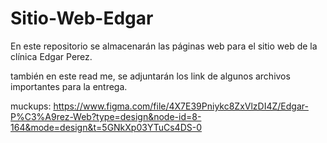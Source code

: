 # Sitio-Web-Edgar
En este repositorio se almacenarán las páginas web para el sitio web de la clínica Edgar Perez.

también en este read me, se adjuntarán los link de algunos archivos importantes para la entrega.

muckups: https://www.figma.com/file/4X7E39Pniykc8ZxVlzDI4Z/Edgar-P%C3%A9rez-Web?type=design&node-id=8-164&mode=design&t=5GNkXp03YTuCs4DS-0
